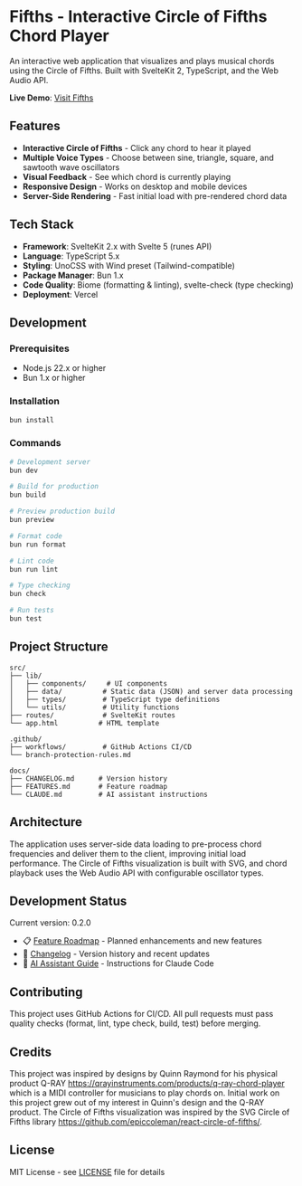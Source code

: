 # Fifths - Interactive Circle of Fifths Chord Player

An interactive web application that visualizes and plays musical chords using the Circle of Fifths. Built with SvelteKit 2, TypeScript, and the Web Audio API.

**Live Demo**: [Visit Fifths](https://www.fifths.app)

## Features

- **Interactive Circle of Fifths** - Click any chord to hear it played
- **Multiple Voice Types** - Choose between sine, triangle, square, and sawtooth wave oscillators
- **Visual Feedback** - See which chord is currently playing
- **Responsive Design** - Works on desktop and mobile devices
- **Server-Side Rendering** - Fast initial load with pre-rendered chord data

## Tech Stack

- **Framework**: SvelteKit 2.x with Svelte 5 (runes API)
- **Language**: TypeScript 5.x
- **Styling**: UnoCSS with Wind preset (Tailwind-compatible)
- **Package Manager**: Bun 1.x
- **Code Quality**: Biome (formatting & linting), svelte-check (type checking)
- **Deployment**: Vercel

## Development

### Prerequisites

- Node.js 22.x or higher
- Bun 1.x or higher

### Installation

```bash
bun install
```

### Commands

```bash
# Development server
bun dev

# Build for production
bun build

# Preview production build
bun preview

# Format code
bun run format

# Lint code
bun run lint

# Type checking
bun check

# Run tests
bun test
```

## Project Structure

```
src/
├── lib/
│   ├── components/     # UI components
│   ├── data/          # Static data (JSON) and server data processing
│   ├── types/         # TypeScript type definitions
│   └── utils/         # Utility functions
├── routes/            # SvelteKit routes
└── app.html          # HTML template

.github/
├── workflows/         # GitHub Actions CI/CD
└── branch-protection-rules.md

docs/
├── CHANGELOG.md      # Version history
├── FEATURES.md       # Feature roadmap
└── CLAUDE.md         # AI assistant instructions
```

## Architecture

The application uses server-side data loading to pre-process chord frequencies and deliver them to the client, improving initial load performance. The Circle of Fifths visualization is built with SVG, and chord playback uses the Web Audio API with configurable oscillator types.

## Development Status

Current version: 0.2.0

- 📋 [Feature Roadmap](FEATURES.md) - Planned enhancements and new features
- 📝 [Changelog](CHANGELOG.md) - Version history and recent updates
- 🤖 [AI Assistant Guide](CLAUDE.md) - Instructions for Claude Code

## Contributing

This project uses GitHub Actions for CI/CD. All pull requests must pass quality checks (format, lint, type check, build, test) before merging.

## Credits
This project was inspired by designs by Quinn Raymond for his physical product Q-RAY <https://qrayinstruments.com/products/q-ray-chord-player> which is a MIDI controller for musicians to play chords on. Initial work on this project grew out of my interest in Quinn's design and the Q-RAY product. The Circle of Fifths visualization was inspired by the SVG Circle of Fifths library <https://github.com/epiccoleman/react-circle-of-fifths/>.

## License

MIT License - see [LICENSE](LICENSE) file for details